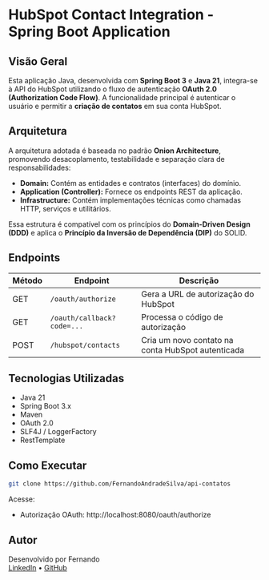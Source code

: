 # HubSpot Contact Integration - Spring Boot Application

## Visão Geral

Esta aplicação Java, desenvolvida com **Spring Boot 3** e **Java 21**, integra-se à API do HubSpot utilizando o fluxo de autenticação **OAuth 2.0 (Authorization Code Flow)**. A funcionalidade principal é autenticar o usuário e permitir a **criação de contatos** em sua conta HubSpot.

## Arquitetura

A arquitetura adotada é baseada no padrão **Onion Architecture**, promovendo desacoplamento, testabilidade e separação clara de responsabilidades:

- **Domain:** Contém as entidades e contratos (interfaces) do domínio.
- **Application (Controller):** Fornece os endpoints REST da aplicação.
- **Infrastructure:** Contém implementações técnicas como chamadas HTTP, serviços e utilitários.

Essa estrutura é compatível com os princípios do **Domain-Driven Design (DDD)** e aplica o **Princípio da Inversão de Dependência (DIP)** do SOLID.

## Endpoints

| Método | Endpoint                        | Descrição                                         |
|--------|----------------------------------|--------------------------------------------------|
| GET    | `/oauth/authorize`              | Gera a URL de autorização do HubSpot             |
| GET    | `/oauth/callback?code=...`      | Processa o código de autorização                |
| POST   | `/hubspot/contacts`             | Cria um novo contato na conta HubSpot autenticada |

## Tecnologias Utilizadas

- Java 21
- Spring Boot 3.x
- Maven
- OAuth 2.0
- SLF4J / LoggerFactory
- RestTemplate

## Como Executar

```bash
git clone https://github.com/FernandoAndradeSilva/api-contatos
```

Acesse:
- Autorização OAuth: http://localhost:8080/oauth/authorize


## Autor

Desenvolvido por Fernando  
[LinkedIn](https://www.linkedin.com/in/fernando-andrade-b14a26112/) • [GitHub](https://github.com/FernandoAndradeSilva)

